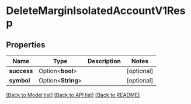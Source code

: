 # DeleteMarginIsolatedAccountV1Resp

## Properties

Name | Type | Description | Notes
------------ | ------------- | ------------- | -------------
**success** | Option<**bool**> |  | [optional]
**symbol** | Option<**String**> |  | [optional]

[[Back to Model list]](../README.md#documentation-for-models) [[Back to API list]](../README.md#documentation-for-api-endpoints) [[Back to README]](../README.md)


